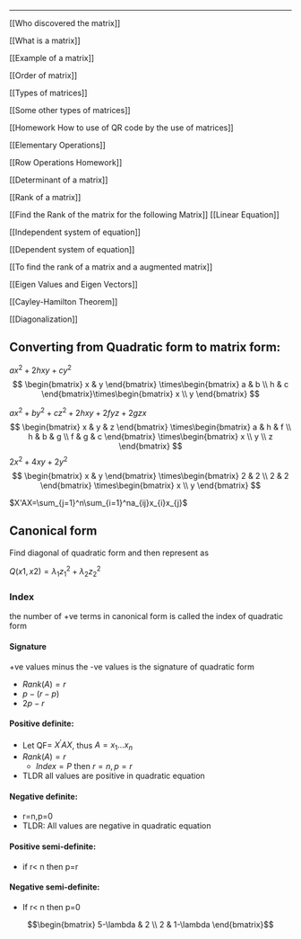 ___

[[Who discovered the matrix]]

[[What is a matrix]]

[[Example of a matrix]]

[[Order of matrix]]

[[Types of matrices]]

[[Some other types of matrices]]

[[Homework How to use of QR code by the use of matrices]]

[[Elementary Operations]]

[[Row Operations Homework]]

[[Determinant of a matrix]]

[[Rank of a matrix]]

[[Find the Rank of the matrix for the following Matrix]]
[[Linear Equation]]

[[Independent system of equation]]

[[Dependent system of equation]]

[[To find the rank of a matrix and a augmented matrix]]

[[Eigen Values and Eigen Vectors]]

[[Cayley-Hamilton Theorem]]

[[Diagonalization]]

## Converting from Quadratic form to matrix form:

$ax^2+2hxy+cy^2$
$$
\begin{bmatrix}
x & y
\end{bmatrix} \times\begin{bmatrix}
a & b \\
h & c
\end{bmatrix}\times\begin{bmatrix}
x \\
y
\end{bmatrix}
$$

$ax^2+by^2+cz^2+2hxy+2fyz+2gzx$
$$
\begin{bmatrix}
x & y & z
\end{bmatrix} \times\begin{bmatrix}
a & h & f \\
h & b & g \\
f & g & c
\end{bmatrix} \times\begin{bmatrix}
x \\
y \\
z
\end{bmatrix}
$$
$2x^2+4xy+2y^2$
$$
\begin{bmatrix}
x & y
\end{bmatrix} \times\begin{bmatrix}
2 & 2 \\
2 & 2
\end{bmatrix} \times\begin{bmatrix}
x \\
y
\end{bmatrix}
$$

$X'AX=\sum_{j=1}^n\sum_{i=1}^na_{ij}x_{i}x_{j}$
## Canonical form
Find diagonal of quadratic form and then
represent as

$Q(x1​,x2​)=λ_{1}z_{1}^2​+λ_{2}​z_{2}^2​$


### Index 
the number of +ve terms in canonical form is called the index of quadratic form

#### Signature
+ve values minus the -ve values is the signature of quadratic form
- $Rank(A)=r$
- $p-(r-p)$
- $2p-r$

#### Positive definite:
- Let QF= $X^{'}AX$, thus $A=x_{1}\dots x_{n}$
- $Rank(A)=r$
	- $Index=P$ then $r=n,p=r$
- TLDR all values are positive in quadratic equation

#### Negative definite:
- r=n,p=0
- TLDR: All values are negative in quadratic equation
#### Positive semi-definite:
- if r< n then p=r 

#### Negative semi-definite:
- If r< n then p=0




$$\begin{bmatrix}
5-\lambda & 2 \\
2 & 1-\lambda
\end{bmatrix}$$